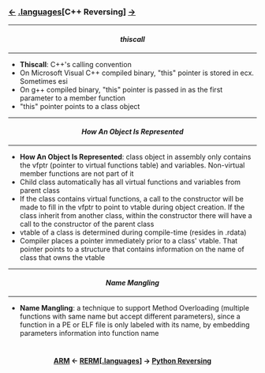 ### <a href="/contents/instruction-sets/ARM.md"><-</a> [.languages](languages.md)[__C++ Reversing__] <a href="Python_Reversing.md">-></a>

---
#### *<p align='center'> thiscall </p>*
---
* __Thiscall__: C++'s calling convention
* On Microsoft Visual C++ compiled binary, "this" pointer is stored in ecx. Sometimes esi 
* On g++ compiled binary, "this" pointer is passed in as the first parameter to a member function
* "this" pointer points to a class object 

---
#### *<p align='center'> How An Object Is Represented </p>*
---
* __How An Object Is Represented__: class object in assembly only contains the vfptr (pointer to virtual functions table) and variables. Non-virtual member functions are not part of it
* Child class automatically has all virtual functions and variables from parent class
* If the class contains virtual functions, a call to the constructor will be made to fill in the vfptr to point to vtable during object creation. If the class inherit from another class, within the constructor there will have a call to the constructor of the parent class  
* vtable of a class is determined during compile-time (resides in .rdata)
* Compiler places a pointer immediately prior to a class' vtable. That pointer points to a structure that contains information on the name of class that owns the vtable

---
#### *<p align='center'> Name Mangling </p>*
---
* __Name Mangling__: a technique to support Method Overloading (multiple functions with same name but accept different parameters), since a function in a PE or ELF file is only labeled with its name, by embedding parameters information into function name

#
<strong><p align='center'><a href="/contents/instruction-sets/ARM.md">ARM</a> <- <a href="/README.md#-reverse-engineering-reference-manual-beta-">RERM</a>[<a href="languages.md">.languages</a>] -> <a href="Python_Reversing.md">Python Reversing</a></p></strong>
